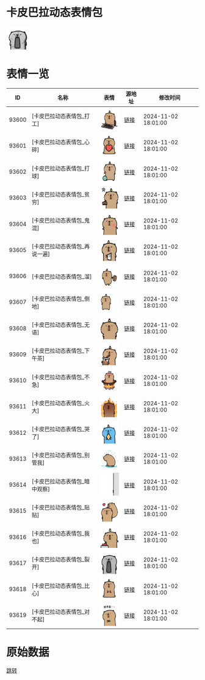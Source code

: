 # 卡皮巴拉动态表情包

<img src="./cover.png" height="60" alt="cover" />

# 表情一览

|ID|名称|表情|源地址|修改时间|
|----|----|----|----|----|
|93600|[卡皮巴拉动态表情包_打工]|<img src="./pic/093600_%5B卡皮巴拉动态表情包_打工%5D.gif" height="60" alt="打工"/>|[链接](https://i0.hdslb.com/bfs/garb/83222fb9e93bc7ea208d02257e7d9c98f3d2de20.gif)|2024-11-02 18:01:00|
|93601|[卡皮巴拉动态表情包_心碎]|<img src="./pic/093601_%5B卡皮巴拉动态表情包_心碎%5D.gif" height="60" alt="心碎"/>|[链接](https://i0.hdslb.com/bfs/garb/68cc28b630af0deb3d42a7b4673ebad39d06c480.gif)|2024-11-02 18:01:00|
|93602|[卡皮巴拉动态表情包_打球]|<img src="./pic/093602_%5B卡皮巴拉动态表情包_打球%5D.gif" height="60" alt="打球"/>|[链接](https://i0.hdslb.com/bfs/garb/884680d2ba40026ba422012afc5f5d7a390c2c6d.gif)|2024-11-02 18:01:00|
|93603|[卡皮巴拉动态表情包_贫穷]|<img src="./pic/093603_%5B卡皮巴拉动态表情包_贫穷%5D.gif" height="60" alt="贫穷"/>|[链接](https://i0.hdslb.com/bfs/garb/f95faef4811ef075c3b72f6485df4b1b8b7aff74.gif)|2024-11-02 18:01:00|
|93604|[卡皮巴拉动态表情包_鬼混]|<img src="./pic/093604_%5B卡皮巴拉动态表情包_鬼混%5D.gif" height="60" alt="鬼混"/>|[链接](https://i0.hdslb.com/bfs/garb/68dbda424341cac26316f3cb73d4d8b45f279f36.gif)|2024-11-02 18:01:00|
|93605|[卡皮巴拉动态表情包_再说一遍]|<img src="./pic/093605_%5B卡皮巴拉动态表情包_再说一遍%5D.gif" height="60" alt="再说一遍"/>|[链接](https://i0.hdslb.com/bfs/garb/bd19ebb6eedd47908802638e007bf527f9bfa040.gif)|2024-11-02 18:01:00|
|93606|[卡皮巴拉动态表情包_溜]|<img src="./pic/093606_%5B卡皮巴拉动态表情包_溜%5D.gif" height="60" alt="溜"/>|[链接](https://i0.hdslb.com/bfs/garb/47395af875d85affd6dfcc1e5e49e2ccca0da736.gif)|2024-11-02 18:01:00|
|93607|[卡皮巴拉动态表情包_倒地]|<img src="./pic/093607_%5B卡皮巴拉动态表情包_倒地%5D.gif" height="60" alt="倒地"/>|[链接](https://i0.hdslb.com/bfs/garb/386872e758b6cf26707d324ec2daddbb7b0b7afc.gif)|2024-11-02 18:01:00|
|93608|[卡皮巴拉动态表情包_无语]|<img src="./pic/093608_%5B卡皮巴拉动态表情包_无语%5D.gif" height="60" alt="无语"/>|[链接](https://i0.hdslb.com/bfs/garb/d916178858a9faf4bdfdbae28fd1ccbbd742faf4.gif)|2024-11-02 18:01:00|
|93609|[卡皮巴拉动态表情包_下午茶]|<img src="./pic/093609_%5B卡皮巴拉动态表情包_下午茶%5D.gif" height="60" alt="下午茶"/>|[链接](https://i0.hdslb.com/bfs/garb/dbef578bb2fef04234fe9cd01143f86dce5f0b20.gif)|2024-11-02 18:01:00|
|93610|[卡皮巴拉动态表情包_不急]|<img src="./pic/093610_%5B卡皮巴拉动态表情包_不急%5D.gif" height="60" alt="不急"/>|[链接](https://i0.hdslb.com/bfs/garb/6c3930aa3097e6281e3286d0441169b7d9d1f9ae.gif)|2024-11-02 18:01:00|
|93611|[卡皮巴拉动态表情包_火大]|<img src="./pic/093611_%5B卡皮巴拉动态表情包_火大%5D.gif" height="60" alt="火大"/>|[链接](https://i0.hdslb.com/bfs/garb/a5e54889bd9756f2cd8613bff69151225866bc00.gif)|2024-11-02 18:01:00|
|93612|[卡皮巴拉动态表情包_哭了]|<img src="./pic/093612_%5B卡皮巴拉动态表情包_哭了%5D.gif" height="60" alt="哭了"/>|[链接](https://i0.hdslb.com/bfs/garb/38593e26be4578678e2dc2119cba96acd2dc56e2.gif)|2024-11-02 18:01:00|
|93613|[卡皮巴拉动态表情包_别管我]|<img src="./pic/093613_%5B卡皮巴拉动态表情包_别管我%5D.gif" height="60" alt="别管我"/>|[链接](https://i0.hdslb.com/bfs/garb/46443a0334bb7a18ee963e211df4f3b9037285db.gif)|2024-11-02 18:01:00|
|93614|[卡皮巴拉动态表情包_暗中观察]|<img src="./pic/093614_%5B卡皮巴拉动态表情包_暗中观察%5D.gif" height="60" alt="暗中观察"/>|[链接](https://i0.hdslb.com/bfs/garb/fbcec763b7e5728ce8a798bf0738bf97cea137d7.gif)|2024-11-02 18:01:00|
|93615|[卡皮巴拉动态表情包_贴贴]|<img src="./pic/093615_%5B卡皮巴拉动态表情包_贴贴%5D.gif" height="60" alt="贴贴"/>|[链接](https://i0.hdslb.com/bfs/garb/b22775deda1ff3495d8e857f46f3cbdf95269dab.gif)|2024-11-02 18:01:00|
|93616|[卡皮巴拉动态表情包_我也]|<img src="./pic/093616_%5B卡皮巴拉动态表情包_我也%5D.gif" height="60" alt="我也"/>|[链接](https://i0.hdslb.com/bfs/garb/5758be6e7c23ef4769c50e89b9b7a233e21c000e.gif)|2024-11-02 18:01:00|
|93617|[卡皮巴拉动态表情包_裂开]|<img src="./pic/093617_%5B卡皮巴拉动态表情包_裂开%5D.gif" height="60" alt="裂开"/>|[链接](https://i0.hdslb.com/bfs/garb/8641221eddcb7320de696a31695f6deb8ac19532.gif)|2024-11-02 18:01:00|
|93618|[卡皮巴拉动态表情包_比心]|<img src="./pic/093618_%5B卡皮巴拉动态表情包_比心%5D.gif" height="60" alt="比心"/>|[链接](https://i0.hdslb.com/bfs/garb/2073923ec1ff81019ab0684b803034bb3557c8b7.gif)|2024-11-02 18:01:00|
|93619|[卡皮巴拉动态表情包_对不起]|<img src="./pic/093619_%5B卡皮巴拉动态表情包_对不起%5D.gif" height="60" alt="对不起"/>|[链接](https://i0.hdslb.com/bfs/garb/54a98caa1a5d662f7f71f725ea99755add85b676.gif)|2024-11-02 18:01:00|

# 原始数据

[跳转](./raw.json)

